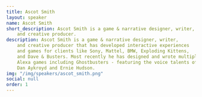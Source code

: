 ```yaml
---
title: Ascot Smith
layout: speaker
name: Ascot Smith
short_description: Ascot Smith is a game & narrative designer, writer,
    and creative producer.
description: Ascot Smith is a game & narrative designer, writer, 
    and creative producer that has developed interactive experiences 
    and games for clients like Sony, Mattel, BMW, Exploding Kittens, 
    and Dave & Busters. Most recently he has designed and wrote multiple 
    Alexa games including Ghostbusters - featuring the voice talents of 
    Dan Aykroyd and Ernie Hudson.
img: "/img/speakers/ascot_smith.png"
social: null
order: 1
---
```


